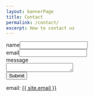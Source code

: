 ```yaml
---
layout: bannerPage
title: Contact
permalink: /contact/
excerpt: How to contact us
---
```


<form class="contact-form">
	name<input type="text" id="contact-name" class="quantumWizTextinputPaperinputInput exportInput" jsname="YPqjbf" autocomplete="off" tabindex="0" aria-label="name" aria-describedby="i.desc.2111292586 i.err.2111292586" name="entry.1547290070" value="" dir="auto" data-initial-dir="auto" data-initial-value="">
	<br>
	email<input type="text" id="contact-email" class="quantumWizTextinputPaperinputInput exportInput" jsname="YPqjbf" autocomplete="off" tabindex="0" aria-label="email" aria-describedby="i.desc.932966571 i.err.932966571" name="entry.1703965265" value="" dir="auto" data-initial-dir="auto" data-initial-value="">
	<br>
	message
	<br>
	<textarea id="contact-message" class="quantumWizTextinputPapertextareaInput exportTextarea" jsname="YPqjbf" data-rows="1" tabindex="0" aria-label="message" jscontroller="gZjhIf" jsaction="input:Lg5SV;ti6hGc:XMgOHc;rcuQ6b:WYd;" name="entry.1090985214" dir="auto" data-initial-dir="auto" data-initial-value="" style="height: 24px;"></textarea>
	<br>
	<button type="submit" class="btn btn-default" id="contact-form-submit">Submit</button>
</form>

email: <a href="mailto:{{ site.email }}">{{ site.email }}</a>

<script type="text/javascript">
$('#contact-form-submit').click(function(e) {
    e.preventDefault();
    // var contactName = $('#contact-name').val();
    // var contactEmail = $('#contact-email').val();
    // var contactMessage = $('#contact-message').val();
    // // data validation code here
    // // var url = "https://docs.google.com/forms/d/e/1FAIpQLSdwStwgbkfXKk_Rzc_MXvY4j8wjzbUu0uXBJN9DMzzyv9SN5g/formResponse/";
    // var url = "https://docs.google.com/forms/d/e/1FAIpQLSdwStwgbkfXKk_Rzc_MXvY4j8wjzbUu0uXBJN9DMzzyv9SN5g/formResponse/";
    // var data = {
    //     'entry.1547290070': contactName,
    //     'entry.1703965265': contactEmail,
    //     'entry.1090985214': contactMessage,
    // };
    // $.ajax({
    //         type: "POST",
    //         url: url,
    //         dataType: "json",
    //         data: data,
    //         statusCode: {
    //                 0: function() {
    //                 		alert("ERROR!!");
				// 			// window.location.href = "/contact-confirm";
    //                 },
    //                 200: function() {
				// 			window.location.href = "/contact-confirm";
    //                 }
    //         }
    // });

	  // Add the iframe with a unique name
	  var iframe = document.createElement("iframe");
	  var uniqueString = "_submit_form";
	  document.body.appendChild(iframe);
	  iframe.style.display = "none";
	  iframe.contentWindow.name = uniqueString;

	  // construct a form with hidden inputs, targeting the iframe
	  var form = document.createElement("form");
	  form.target = uniqueString;
	  form.action = "https://docs.google.com/forms/d/e/1FAIpQLSdwStwgbkfXKk_Rzc_MXvY4j8wjzbUu0uXBJN9DMzzyv9SN5g/formResponse";
	  form.method = "POST";

	  // repeat for each parameter
	  var input = document.createElement("input");
	  input.type = "hidden";
	  input.name = "entry.1547290070";
	  input.value = $("#contact-name").val();
	  // repeat for each parameter
	  var input2 = document.createElement("input");
	  input2.type = "hidden";
	  input2.name = "entry.1703965265";
	  input2.value = $("#contact-email").val();
	  // repeat for each parameter
	  var textarea = document.createElement("textarea");
	  textarea.type = "hidden";
	  textarea.name = "entry.1090985214";
	  textarea.value = $("#contact-message").val();
	  form.appendChild(input);
	  form.appendChild(input2);
	  form.appendChild(textarea);

	  document.body.appendChild(form);
	  form.submit();
	  // window.location.href = "/contact-confirm";
});
</script>
